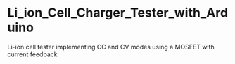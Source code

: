 # Li_ion_Cell_Charger_Tester_with_Arduino
Li-ion cell tester implementing CC and CV modes using a MOSFET with current feedback
